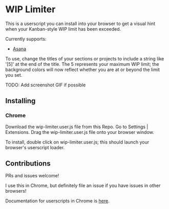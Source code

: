 # WIP Limiter

This is a userscript you can install into your browser to get a visual
hint when your Kanban-style WIP limit has been exceeded.

Currently supports:

* [Asana](https://www.asana.com)

To use, change the titles of your sections or projects to include a
string like '[5]' at the end of the title.  The 5 represents your
maximum WIP limit; the background colors will now reflect whether you
are at or beyond the limit you set.

TODO: Add screenshot GIF if possible

## Installing

### Chrome

Download the wip-limiter.user.js file from this Repo.  Go to Settings
| Extensions.  Drag the wip-limiter.user.js file onto your browser
window.

To install, double click on wip-limiter.user.js; this should launch
your browser's userscript loader.

## Contributions

PRs and issues welcome!

I use this in Chrome, but definitely file an issue if you have issues in other browsers!

Documentation for userscripts in Chrome
is
[here](https://www.chromium.org/developers/design-documents/user-scripts).
